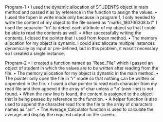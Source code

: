 Program-1
•	I used the dynamic allocation of STUDENTS object in main method and passed it as by reference in the function to assign the values.
•	I used the fopen in write mode only because in program 1, I only needed to write the content of my object to the file named as “marks_180706308.txt”. I used the separator “/n” to detect each attribute of my object so that I could be able to read the contents as well.
•	After successfully writing the contents, I closed the pointer that I used from fopen method.
•	The memory allocation for my object is dynamic. I could also allocate multiple instances dynamically by input or pre-defined, but in this problem, it wasn’t necessary so I created a single instance.

Program-2
•	I created a function named as “Read_File” which I passed an object of student in which the values are to be written after reading from the file.
•	The memory allocation for my object is dynamic in the main method.
•	The pointer only open the file in “r” mode so that nothing can be written or appended in the file.
•	I used a char pointer to read each character from my read file and then append it the array of char unless a ‘\n’ (new line) is not found. 
•	When the new line is found, the content is assigned to the object that is being passed by reference to the function.
•	A helper function is also used to append the character read from the file to the array of characters names as “arr”.
•	The Average_Calculator function is used to calculate the average and display the required output on the screen.
